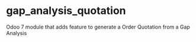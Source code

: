 # gap_analysis_quotation
Odoo 7 module that adds feature to generate a Order Quotation from a Gap Analysis
